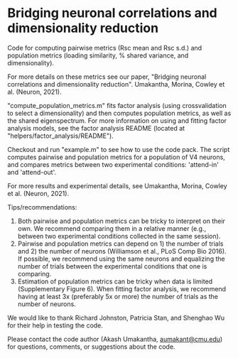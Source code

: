 # Bridging neuronal correlations and dimensionality reduction
Code for computing pairwise metrics (Rsc mean and Rsc s.d.) and population metrics (loading similarity, % shared variance, and dimensionality).

For more details on these metrics see our paper, "Bridging neuronal correlations and dimensionality reduction". Umakantha, Morina, Cowley et al. (Neuron, 2021).

"compute_population_metrics.m" fits factor analysis (using crossvalidation to select a dimensionality) and then computes population metrics, as well as the shared eigenspectrum. For more information on using and fitting factor analysis models, see the factor analysis README (located at "helpers/factor_analysis/README").

Checkout and run "example.m" to see how to use the code pack. The script computes pairwise and population metrics for a population of V4 neurons, and compares metrics between two experimental conditions: 'attend-in' and 'attend-out'. 

For more results and experimental details, see Umakantha, Morina, Cowley et al. (Neuron, 2021).

Tips/recommendations:
1) Both pairwise and population metrics can be tricky to interpret on their own. We recommend comparing them in a relative manner (e.g., between two experimental conditions collected in the same session).
2) Pairwise and population metrics can depend on 1) the number of trials and 2) the number of neurons (Williamson et al., PLoS Comp Bio 2016). If possible, we recommend using the same neurons and equalizing the number of trials between the experimental conditions that one is comparing.
3) Estimation of population metrics can be tricky when data is limited (Supplementary Figure 6). When fitting factor analysis, we recommend having at least 3x (preferably 5x or more) the number of trials as the number of neurons.

We would like to thank Richard Johnston, Patricia Stan, and Shenghao Wu for their help in testing the code.

Please contact the code author (Akash Umakantha, aumakant@cmu.edu) for questions, comments, or suggestions about the code.
